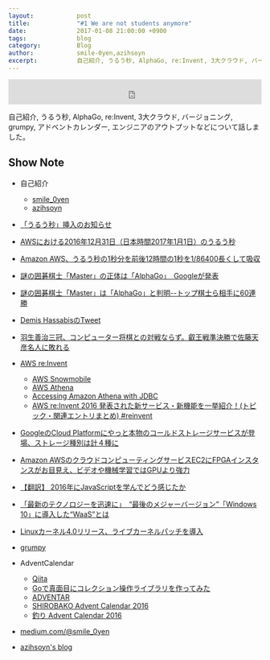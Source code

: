 ```yaml
---
layout:            post
title:             "#1 We are not students anymore"
date:              2017-01-08 21:00:00 +0900
tags:              blog
category:          Blog
author:            smile-0yen,azihsoyn
excerpt:           自己紹介, うるう秒, AlphaGo, re:Invent, 3大クラウド, バージョニング, grumpy, アドベントカレンダー, エンジニアのアウトプットなどについて話しました。
---
```

<iframe width="100%" height="50" scrolling="no" frameborder="no" src="https://w.soundcloud.com/player/?url=https%3A//api.soundcloud.com/tracks/301535372&amp;auto_play=false&amp;hide_related=false&amp;show_comments=true&amp;show_user=true&amp;show_reposts=false&amp;visual=false&amp;show_artwork=false&amp;default_height=75"></iframe>

自己紹介, うるう秒, AlphaGo, re:Invent, 3大クラウド, バージョニング, grumpy, アドベントカレンダー, エンジニアのアウトプットなどについて話しました。

## Show Note
* 自己紹介
  * [smile_0yen](https://twitter.com/smile_0yen)
  * [azihsoyn](https://twitter.com/azihsoyn)
* [「うるう秒」挿入のお知らせ](https://www.nict.go.jp/press/2016/07/08-1.html)
* [AWSにおける2016年12月31日（日本時間2017年1月1日）のうるう秒](https://aws.amazon.com/jp/blogs/news/look-before-you-leap-december-31-2016-leap-second-on-aws/)

* [Amazon AWS、うるう秒の1秒分を前後12時間の1秒を1/86400長くして吸収](http://internet.watch.impress.co.jp/docs/news/1036937.html)
* [謎の囲碁棋士「Master」の正体は「AlphaGo」　Googleが発表](http://nlab.itmedia.co.jp/nl/articles/1701/05/news031.html)
* [謎の囲碁棋士「Master」は「AlphaGo」と判明--トップ棋士ら相手に60連勝](http://japan.cnet.com/news/service/35094593/)
* [Demis HassabisのTweet](https://twitter.com/demishassabis/status/816660463282954240/photo/1)
* [羽生善治三冠、コンピューター将棋との対戦ならず。叡王戦準決勝で佐藤天彦名人に敗れる](http://japanese.engadget.com/2016/11/15/eiousen/)
* [AWS re:Invent](https://reinvent.awsevents.com/)
  * [AWS Snowmobile](https://aws.amazon.com/jp/snowmobile/)
  * [AWS Athena](https://aws.amazon.com/jp/athena/)
  * [Accessing Amazon Athena with JDBC](http://docs.aws.amazon.com/athena/latest/ug/connect-with-jdbc.html)
  * [AWS re:Invent 2016 発表された新サービス・新機能を一挙紹介！(トピック・関連エントリまとめ) #reinvent](http://dev.classmethod.jp/cloud/aws/aws-reinvent-2016-new-services-and-digests-and-topics-digest/)
* [GoogleのCloud Platformにやっと本物のコールドストレージサービスが登場、ストレージ種別は計４種に](http://jp.techcrunch.com/2016/10/21/20161020googles-cloud-platform-gets-new-a-cold-storage-service/)
* [Amazon AWSのクラウドコンピューティングサービスEC2にFPGAインスタンスがお目見え、ビデオや機械学習ではGPUより強力](http://jp.techcrunch.com/2016/12/01/20161130aws-announces-fpga-instances-for-its-ec2-cloud-computing-service/)
* [【翻訳】 2016年にJavaScriptを学んでどう感じたか](http://kikuchi1201.hateblo.jp/entry/2016/10/26/172404)
* [「最新のテクノロジーを迅速に」　“最後のメジャーバージョン”「Windows 10」に導入した“WaaS”とは](http://www.itmedia.co.jp/business/articles/1601/13/news026.html)
* [Linuxカーネル4.0リリース、ライブカーネルパッチを導入](https://mag.osdn.jp/15/04/15/082100)
* [grumpy](https://github.com/google/grumpy)
* AdventCalendar
  * [Qiita](http://qiita.com/advent-calendar/2016)
  * [Goで真面目にコレクション操作ライブラリを作ってみた](http://qiita.com/azihsoyn/items/c8a88a2185ee2d374afe)
  * [ADVENTAR](http://www.adventar.org/)
  * [SHIROBAKO Advent Calendar 2016](http://www.adventar.org/calendars/1343)
  * [釣り Advent Calendar 2016](http://www.adventar.org/calendars/2030)
* [medium.com/@smile_0yen](https://medium.com/@smile_0yen)
* [azihsoyn's blog](http://azihsoyn.hatenablog.com/)

